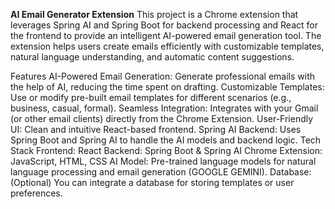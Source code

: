 **AI Email Generator Extension**
This project is a Chrome extension that leverages Spring AI and Spring Boot for backend processing and React for the frontend to provide an intelligent AI-powered email generation tool. The extension helps users create emails efficiently with customizable templates, natural language understanding, and automatic content suggestions.

Features
AI-Powered Email Generation: Generate professional emails with the help of AI, reducing the time spent on drafting.
Customizable Templates: Use or modify pre-built email templates for different scenarios (e.g., business, casual, formal).
Seamless Integration: Integrates with your Gmail (or other email clients) directly from the Chrome Extension.
User-Friendly UI: Clean and intuitive React-based frontend.
Spring AI Backend: Uses Spring Boot and Spring AI to handle the AI models and backend logic.
Tech Stack
Frontend: React
Backend: Spring Boot & Spring AI
Chrome Extension: JavaScript, HTML, CSS
AI Model: Pre-trained language models for natural language processing and email generation (GOOGLE GEMINI).
Database: (Optional) You can integrate a database for storing templates or user preferences.
